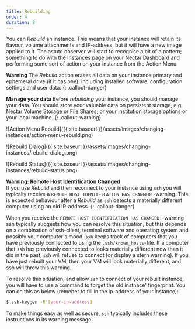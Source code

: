 ```yaml
---
title: Rebuilding
order: 4
duration: 8
---
```


You can *Rebuild* an instance. This means that your instance will retain its flavour, volume attachments and IP-address, but it will have a new image applied to it. The astute observer will start to recognise a bit of a pattern; something to do with the Instances page on your Nectar Dashboard and performing some sort of action on your instance from the Action Menu. 

**Warning** 
The *Rebuild* action erases all data on your instance primary and ephemeral drive (if it has one), including installed software, configuration settings and user data. 
{: .callout-danger}

**Manage your data**
Before *rebuilding* your instance, you should manage your data. You should store your valuable data on persistent storage, e.g. [Nectar Volume Storage](https://support.ehelp.edu.au/support/solutions/articles/6000216075-persistent-volume-storage) or [File Shares](https://support.ehelp.edu.au/support/solutions/articles/6000183607-nectar-shared-filesystem-service), or [your institution storage](https://support.ehelp.edu.au/support/solutions/articles/6000136764-introduction-to-rds-participating-nodes) options or your local machine.
{: .callout-warning}

![Action Menu Rebuild]({{ site.baseurl }}/assets/images/changing-instances/action-menu-rebuild.png)

![Rebuild Dialog]({{ site.baseurl }}/assets/images/changing-instances/rebuild-dialog.png)

![Rebuild Status]({{ site.baseurl }}/assets/images/changing-instances/rebuild-status.png)

**Warning: Remote Host Identification Changed**<br/>
If you use *Rebuild* and then reconnect to your instance using `ssh` you will typically receive a `REMOTE HOST IDENTIFICATION HAS CHANGED!`-warning. This is expected behaviour after a *Rebuild* as `ssh` detects a materially different computer using an old IP-address. 
{: .callout-danger}

When you receive the `REMOTE HOST IDENTIFICATION HAS CHANGED!`-warning ssh typically suggests how you can resolve this situation, but this depends on a combination of ssh-client, terminal software and operating system and possibly your computer's mood. `ssh` keeps track of computers that you have previously connected to using the `.ssh/known_hosts`-file. If a computer that `ssh` has previously connected to looks materially different now than  it did in the past, `ssh` will refuse to connect (or display a stern warning). If you have just rebuilt your VM, then your VM will look materially different, and ssh will throw this warning.

To resolve this situation, and allow `ssh` to connect ot your rebuilt instance, you will have to use a  command to forget the old instnace' fingerprint. You can do this as below (remeber to fill in the ip-address of your instance):

```bash
$ ssh-keygen -R [your-ip-address]
```

To make things easy as well as secure, `ssh` typically includes these instructions in its warning message. 